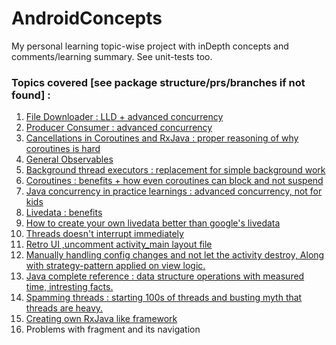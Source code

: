 # AndroidConcepts

My personal learning topic-wise project with inDepth concepts and comments/learning summary.
See unit-tests too.

### Topics covered [see package structure/prs/branches if not found] : 

  1. [File Downloader : LLD + advanced concurrency](https://github.com/sidsharma2002/AndroidConcepts/tree/main/app/src/main/java/com/example/androidconcepts/advancedConcurrency/fileDownloader)
  2. [Producer Consumer : advanced concurrency](https://github.com/sidsharma2002/AndroidConcepts/tree/main/app/src/main/java/com/example/androidconcepts/advancedConcurrency/producerConsumer)
  3. [Cancellations in Coroutines and RxJava : proper reasoning of why coroutines is hard](https://github.com/sidsharma2002/AndroidConcepts/tree/main/app/src/main/java/com/example/androidconcepts/cancellation)
  4. [General Observables](https://github.com/sidsharma2002/AndroidConcepts/blob/main/app/src/main/java/com/example/androidconcepts/common/BaseObservable.kt)
  5. [Background thread executors : replacement for simple background work](https://github.com/sidsharma2002/AndroidConcepts/blob/main/app/src/main/java/com/example/androidconcepts/common/BgThreadPoster.kt)
  6. [Coroutines : benefits + how even coroutines can block and not suspend](https://github.com/sidsharma2002/AndroidConcepts/tree/main/app/src/main/java/com/example/androidconcepts/coroutines)
  7. [Java concurrency in practice learnings : advanced concurrency, not for kids](https://github.com/sidsharma2002/AndroidConcepts/tree/main/app/src/main/java/com/example/androidconcepts/jcip)
  8. [Livedata : benefits](https://github.com/sidsharma2002/AndroidConcepts/tree/main/app/src/main/java/com/example/androidconcepts/livedata/learning1)
  9. [How to create your own livedata better than google's livedata](https://github.com/sidsharma2002/AndroidConcepts/blob/main/app/src/main/java/com/example/androidconcepts/livedata/learning2/ObservableDataHolder.kt)
  10. [Threads doesn't interrupt immediately](https://github.com/sidsharma2002/AndroidConcepts/blob/main/app/src/main/java/com/example/androidconcepts/cancellation/threads/ThreadInterruption1UseCase.kt)
  10. [Retro UI ,uncomment activity_main layout file](https://github.com/sidsharma2002/AndroidConcepts/tree/main/app/src/main/java/com/example/androidconcepts/ui/retroDesign)
  11. [Manually handling config changes and not let the activity destroy, Along with strategy-pattern applied on view logic.](https://github.com/sidsharma2002/AndroidConcepts/tree/main/app/src/main/java/com/example/androidconcepts/lifecycle)
  12. [Java complete reference : data structure operations with measured time, intresting facts.](https://github.com/sidsharma2002/AndroidConcepts/tree/main/app/src/main/java/com/example/androidconcepts/jcr/collections)
  13. [Spamming threads : starting 100s of threads and busting myth that threads are heavy.](https://github.com/sidsharma2002/AndroidConcepts/blob/main/app/src/main/java/com/example/androidconcepts/jcip/extras/AndroidThreadSpammer.kt)
  14. [Creating own RxJava like framework](https://github.com/sidsharma2002/AndroidConcepts/tree/main/app/src/main/java/com/example/androidconcepts/rxJava/ownImpl)
  15. Problems with fragment and its navigation
